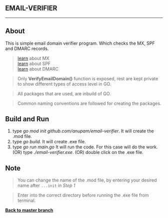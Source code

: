 ## EMAIL-VERIFIER
<hr>

## About

This is simple email domain verifier program. Which checks the MX, SPF and DMARC records.
> <a href="https://www.cloudflare.com/learning/dns/dns-records/dns-mx-record/">learn</a> about MX 
<br><a href="https://kinsta.com/knowledgebase/spf-record/">learn</a> about SPF
<br><a href="https://www.cloudflare.com/learning/dns/dns-records/dns-dmarc-record/">learn</a> about DMARC

> Only <b>VerifyEmailDomain()</b> function is exposed, rest are kept private to show different types of access level in GO.

> All packages that are used, are inbuild of GO.

> Common naming conventions are followed for creating the packages.

## Build and Run
<ol>
    <li>type <i>go mod init github.com/anupam/email-verifier</i>. It will create the .mod file.</li>
    <li>type <i>go build</i>. It will create .exe file.</li>
    <li>type <i>go run main.go</i> It will run the code. For this case <i></i> will do the work.
    (OR) type <i>./email-verifier.exe</i>.
    (OR) double click on the .exe file.
</ol>

## Note
> You can change the name of the .mod file, by entering your desired name after `...init` in <i>Step 1</i>

> Enter into the correct directory before running the .exe file from terminal.

<a href="https://github.com/DattaAnupam/Go-Projects">**Back to master branch**</a>